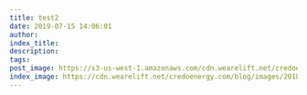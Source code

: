 ```yaml
---
title: test2
date: 2019-07-15 14:06:01
author:
index_title:
description: 
tags:
post_image: https://s3-us-west-1.amazonaws.com/cdn.wearelift.net/credoenergy.com/blog/images/071119_How_to_organize_an_ocean_park_clean_up_in_your_community-1366x483.png
index_image: https://cdn.wearelift.net/credoenergy.com/blog/images/20180713-national-parks-blog.jpg
---
```

